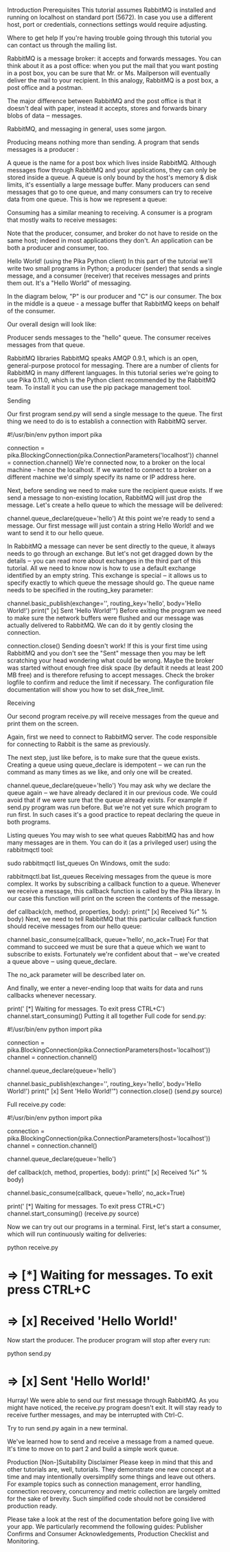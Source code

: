 Introduction
Prerequisites
This tutorial assumes RabbitMQ is installed and running on localhost on standard port (5672). In case you use a different host, port or credentials, connections settings would require adjusting.

Where to get help
If you're having trouble going through this tutorial you can contact us through the mailing list.

RabbitMQ is a message broker: it accepts and forwards messages. You can think about it as a post office: when you put the mail that you want posting in a post box, you can be sure that Mr. or Ms. Mailperson will eventually deliver the mail to your recipient. In this analogy, RabbitMQ is a post box, a post office and a postman.

The major difference between RabbitMQ and the post office is that it doesn't deal with paper, instead it accepts, stores and forwards binary blobs of data ‒ messages.

RabbitMQ, and messaging in general, uses some jargon.

Producing means nothing more than sending. A program that sends messages is a producer :


A queue is the name for a post box which lives inside RabbitMQ. Although messages flow through RabbitMQ and your applications, they can only be stored inside a queue. A queue is only bound by the host's memory & disk limits, it's essentially a large message buffer. Many producers can send messages that go to one queue, and many consumers can try to receive data from one queue. This is how we represent a queue:


Consuming has a similar meaning to receiving. A consumer is a program that mostly waits to receive messages:


Note that the producer, consumer, and broker do not have to reside on the same host; indeed in most applications they don't. An application can be both a producer and consumer, too.

Hello World!
(using the Pika Python client)
In this part of the tutorial we'll write two small programs in Python; a producer (sender) that sends a single message, and a consumer (receiver) that receives messages and prints them out. It's a "Hello World" of messaging.

In the diagram below, "P" is our producer and "C" is our consumer. The box in the middle is a queue - a message buffer that RabbitMQ keeps on behalf of the consumer.

Our overall design will look like:


Producer sends messages to the "hello" queue. The consumer receives messages from that queue.

RabbitMQ libraries
RabbitMQ speaks AMQP 0.9.1, which is an open, general-purpose protocol for messaging. There are a number of clients for RabbitMQ in many different languages. In this tutorial series we're going to use Pika 0.11.0, which is the Python client recommended by the RabbitMQ team. To install it you can use the pip package management tool.

Sending

Our first program send.py will send a single message to the queue. The first thing we need to do is to establish a connection with RabbitMQ server.

#!/usr/bin/env python
import pika

connection = pika.BlockingConnection(pika.ConnectionParameters('localhost'))
channel = connection.channel()
We're connected now, to a broker on the local machine - hence the localhost. If we wanted to connect to a broker on a different machine we'd simply specify its name or IP address here.

Next, before sending we need to make sure the recipient queue exists. If we send a message to non-existing location, RabbitMQ will just drop the message. Let's create a hello queue to which the message will be delivered:

channel.queue_declare(queue='hello')
At this point we're ready to send a message. Our first message will just contain a string Hello World! and we want to send it to our hello queue.

In RabbitMQ a message can never be sent directly to the queue, it always needs to go through an exchange. But let's not get dragged down by the details ‒ you can read more about exchanges in the third part of this tutorial. All we need to know now is how to use a default exchange identified by an empty string. This exchange is special ‒ it allows us to specify exactly to which queue the message should go. The queue name needs to be specified in the routing_key parameter:

channel.basic_publish(exchange='',
                      routing_key='hello',
                      body='Hello World!')
print(" [x] Sent 'Hello World!'")
Before exiting the program we need to make sure the network buffers were flushed and our message was actually delivered to RabbitMQ. We can do it by gently closing the connection.

connection.close()
Sending doesn't work!
If this is your first time using RabbitMQ and you don't see the "Sent" message then you may be left scratching your head wondering what could be wrong. Maybe the broker was started without enough free disk space (by default it needs at least 200 MB free) and is therefore refusing to accept messages. Check the broker logfile to confirm and reduce the limit if necessary. The configuration file documentation will show you how to set disk_free_limit.

Receiving

Our second program receive.py will receive messages from the queue and print them on the screen.

Again, first we need to connect to RabbitMQ server. The code responsible for connecting to Rabbit is the same as previously.

The next step, just like before, is to make sure that the queue exists. Creating a queue using queue_declare is idempotent ‒ we can run the command as many times as we like, and only one will be created.

channel.queue_declare(queue='hello')
You may ask why we declare the queue again ‒ we have already declared it in our previous code. We could avoid that if we were sure that the queue already exists. For example if send.py program was run before. But we're not yet sure which program to run first. In such cases it's a good practice to repeat declaring the queue in both programs.

Listing queues
You may wish to see what queues RabbitMQ has and how many messages are in them. You can do it (as a privileged user) using the rabbitmqctl tool:

sudo rabbitmqctl list_queues
On Windows, omit the sudo:

rabbitmqctl.bat list_queues
Receiving messages from the queue is more complex. It works by subscribing a callback function to a queue. Whenever we receive a message, this callback function is called by the Pika library. In our case this function will print on the screen the contents of the message.

def callback(ch, method, properties, body):
    print(" [x] Received %r" % body)
Next, we need to tell RabbitMQ that this particular callback function should receive messages from our hello queue:

channel.basic_consume(callback,
                      queue='hello',
                      no_ack=True)
For that command to succeed we must be sure that a queue which we want to subscribe to exists. Fortunately we're confident about that ‒ we've created a queue above ‒ using queue_declare.

The no_ack parameter will be described later on.

And finally, we enter a never-ending loop that waits for data and runs callbacks whenever necessary.

print(' [*] Waiting for messages. To exit press CTRL+C')
channel.start_consuming()
Putting it all together
Full code for send.py:

#!/usr/bin/env python
import pika

connection = pika.BlockingConnection(pika.ConnectionParameters(host='localhost'))
channel = connection.channel()


channel.queue_declare(queue='hello')

channel.basic_publish(exchange='',
                      routing_key='hello',
                      body='Hello World!')
print(" [x] Sent 'Hello World!'")
connection.close()
(send.py source)

Full receive.py code:

#!/usr/bin/env python
import pika

connection = pika.BlockingConnection(pika.ConnectionParameters(host='localhost'))
channel = connection.channel()


channel.queue_declare(queue='hello')

def callback(ch, method, properties, body):
    print(" [x] Received %r" % body)

channel.basic_consume(callback,
                      queue='hello',
                      no_ack=True)

print(' [*] Waiting for messages. To exit press CTRL+C')
channel.start_consuming()
(receive.py source)

Now we can try out our programs in a terminal. First, let's start a consumer, which will run continuously waiting for deliveries:

python receive.py
# => [*] Waiting for messages. To exit press CTRL+C
# => [x] Received 'Hello World!'
Now start the producer. The producer program will stop after every run:

python send.py
# => [x] Sent 'Hello World!'
Hurray! We were able to send our first message through RabbitMQ. As you might have noticed, the receive.py program doesn't exit. It will stay ready to receive further messages, and may be interrupted with Ctrl-C.

Try to run send.py again in a new terminal.

We've learned how to send and receive a message from a named queue. It's time to move on to part 2 and build a simple work queue.

Production [Non-]Suitability Disclaimer
Please keep in mind that this and other tutorials are, well, tutorials. They demonstrate one new concept at a time and may intentionally oversimplify some things and leave out others. For example topics such as connection management, error handling, connection recovery, concurrency and metric collection are largely omitted for the sake of brevity. Such simplified code should not be considered production ready.

Please take a look at the rest of the documentation before going live with your app. We particularly recommend the following guides: Publisher Confirms and Consumer Acknowledgements, Production Checklist and Monitoring.
